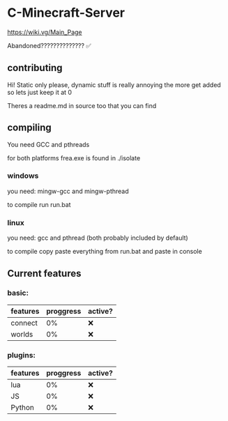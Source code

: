 # C-Minecraft-Server
https://wiki.vg/Main_Page

Abandoned?????????????? ✅

## contributing

Hi! Static only please, dynamic stuff is really annoying the more get added so lets just keep it at 0

Theres a readme.md in source too that you can find

## compiling

You need GCC and pthreads

for both platforms frea.exe is found in ./isolate

### windows

you need: mingw-gcc and mingw-pthread

to compile run run.bat

### linux

you need: gcc and pthread (both probably included by default)

to compile copy paste everything from run.bat and paste in console

## Current features

### basic:

| features | proggress | active? |
| -------- | --------- | ------- |
| connect | 0% | ❌ |
| worlds | 0% | ❌ |

### plugins:

| features | proggress | active? |
| -------- | --------- | ------- |
| lua | 0% | ❌ |
| JS | 0% | ❌ |
| Python | 0% | ❌ |